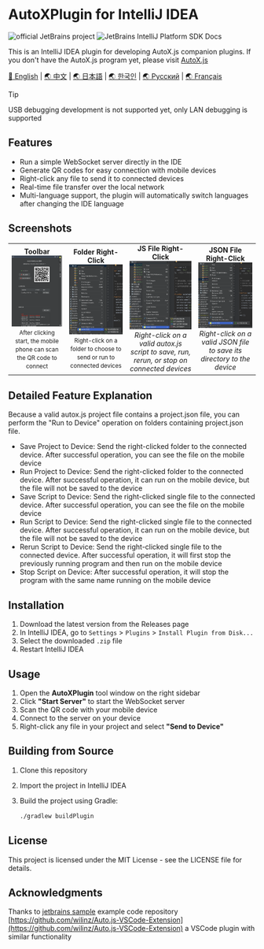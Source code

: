 # AutoXPlugin for IntelliJ IDEA
<!-- Plugin description -->
![official JetBrains project](https://jb.gg/badges/official-flat-square.svg)
![JetBrains IntelliJ Platform SDK Docs](https://jb.gg/badges/docs.svg?style=flat-square)

This is an IntelliJ IDEA plugin for developing AutoX.js companion plugins. If you don't have the AutoX.js program yet, please visit [AutoX.js](https://github.com/aiselp/AutoX)

[🌟 English](README_en.md) | [🌏 中文](README.md) | [🌏 日本語](README_JP.md) | [🌏 한국인](README_ko.md) | [🌏 Русский](README_ru.md) | [🌏 Français](README_fr.md)
> [!TIP]
> USB debugging development is not supported yet, only LAN debugging is supported

## Features

- Run a simple WebSocket server directly in the IDE
- Generate QR codes for easy connection with mobile devices
- Right-click any file to send it to connected devices
- Real-time file transfer over the local network
- Multi-language support, the plugin will automatically switch languages after changing the IDE language

<!-- Plugin description end -->

## Screenshots
<div align="center">
<table>
<tr>

<td align="center">
<b>Toolbar</b><br>
<img src="/img/%E6%88%AA%E5%B1%8F2025-04-03%2000.43.22.png" width="500" alt="Toolbar"><br>
<small>After clicking start, the mobile phone can scan the QR code to connect</small>
</td>
<td align="center">
<b>Folder Right-Click</b><br>
<img src="img/%E6%88%AA%E5%B1%8F2025-04-02%2017.40.57.png" width="500" alt="Folder Right-Click"><br>
<small>Right-click on a folder to choose to send or run to connected devices</small>
</td>
<td align="center">
<b>JS File Right-Click</b><br>
<img src="img/%E6%88%AA%E5%B1%8F2025-04-02%2017.40.39.png" width="500" alt="JS File Right-Click"><br>
<em>Right-click on a valid autox.js script to save, run, rerun, or stop on connected devices</em>
</td>
<td align="center">
<b>JSON File Right-Click</b><br>
<img src="img/%E6%88%AA%E5%B1%8F2025-04-02%2017.41.36.png" width="500" alt="JSON File Right-Click"><br>
<em>Right-click on a valid JSON file to save its directory to the device</em>
</td>
</tr>
</table>
</div>

## Detailed Feature Explanation

Because a valid autox.js project file contains a project.json file, you can perform the "Run to Device" operation on folders containing project.json file.

- Save Project to Device: Send the right-clicked folder to the connected device. After successful operation, you can see the file on the mobile device
- Run Project to Device: Send the right-clicked folder to the connected device. After successful operation, it can run on the mobile device, but the file will not be saved to the device
- Save Script to Device: Send the right-clicked single file to the connected device. After successful operation, you can see the file on the mobile device
- Run Script to Device: Send the right-clicked single file to the connected device. After successful operation, it can run on the mobile device, but the file will not be saved to the device
- Rerun Script to Device: Send the right-clicked single file to the connected device. After successful operation, it will first stop the previously running program and then run on the mobile device
- Stop Script on Device: After successful operation, it will stop the program with the same name running on the mobile device

## Installation

1. Download the latest version from the Releases page
2. In IntelliJ IDEA, go to `Settings` > `Plugins` > `Install Plugin from Disk...`
3. Select the downloaded `.zip` file
4. Restart IntelliJ IDEA

## Usage

1. Open the **AutoXPlugin** tool window on the right sidebar
2. Click **"Start Server"** to start the WebSocket server
3. Scan the QR code with your mobile device
4. Connect to the server on your device
5. Right-click any file in your project and select **"Send to Device"**

## Building from Source

1. Clone this repository
2. Import the project in IntelliJ IDEA
3. Build the project using Gradle:

   ```bash
   ./gradlew buildPlugin
   ```

## License

This project is licensed under the MIT License - see the LICENSE file for details.

## Acknowledgments

Thanks to
[jetbrains sample](https://github.com/JetBrains/intellij-sdk-code-samples) example code repository
[https://github.com/wilinz/Auto.js-VSCode-Extension](https://github.com/wilinz/Auto.js-VSCode-Extension) a VSCode plugin with similar functionality 